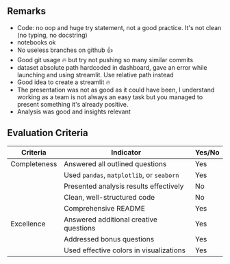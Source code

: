
## Remarks
- Code: no oop and huge try statement, not a good practice. It's not clean (no typing, no docstring)
- notebooks ok
- No useless branches on github :thumbsup:
- Good git usage :fire: but try not pushing so many similar commits 
- dataset absolute path hardcoded in dashboard, gave an error while launching and using streamlit. Use relative path instead
- Good idea to create a streamlit :fire:
- The presentation was not as good as it could have been, I understand working as a team is not always an easy task but you managed to present something it's already positive.
- Analysis was good and insights relevant

## Evaluation Criteria

| Criteria       | Indicator                                   | Yes/No |
| -------------- | ------------------------------------------ | ------ |
| Completeness   | Answered all outlined questions             |    Yes    |
|                | Used `pandas`, `matplotlib`, or `seaborn`   |    Yes    |
|                | Presented analysis results effectively      |     No   |
|                | Clean, well-structured code                 |    No    |
|                | Comprehensive README                        |     Yes   |
| Excellence     | Answered additional creative questions      |   Yes    |
|                | Addressed bonus questions                   |   Yes     |
|                | Used effective colors in visualizations     |   Yes     |
